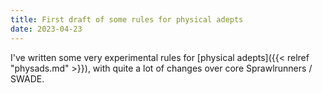 ```yaml
---
title: First draft of some rules for physical adepts
date: 2023-04-23
---
```


I've written some very experimental rules for [physical adepts]({{< relref "physads.md" >}}), with quite a lot of changes over core Sprawlrunners / SWADE.
<!--more-->